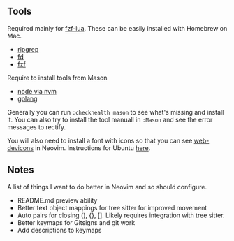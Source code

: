 ## Tools

Required mainly for [fzf-lua](https://github.com/ibhagwan/fzf-lua). These can be easily installed with Homebrew on Mac.

- [ripgrep](https://github.com/BurntSushi/ripgrep)
- [fd](https://github.com/sharkdp/fd)
- [fzf](https://github.com/junegunn/fzf)

Require to install tools from Mason

- [node via nvm](https://github.com/nvm-sh/nvm)
- [golang](https://go.dev/doc/install)

Generally you can run `:checkhealth mason` to see what's missing and install it. You can also try to install the tool manuall in `:Mason` and see the error messages to rectify.

You will also need to install a font with icons so that you can see [web-devicons](https://github.com/nvim-tree/nvim-web-devicons?tab=readme-ov-file) in Neovim. Instructions for Ubuntu [here](https://medium.com/@almatins/install-nerdfont-or-any-fonts-using-the-command-line-in-debian-or-other-linux-f3067918a88c).

## Notes

A list of things I want to do better in Neovim and so should configure.

- README.md preview ability
- Better text object mappings for tree sitter for improved movement
- Auto pairs for closing (), {}, []. Likely requires integration with tree sitter.
- Better keymaps for Gitsigns and git work
- Add descriptions to keymaps
